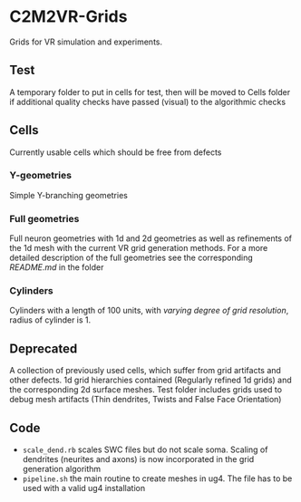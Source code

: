 # C2M2VR-Grids 
Grids for VR simulation and experiments.

## Test
A temporary folder to put in cells for test, then will be moved to Cells folder 
if additional quality checks have passed (visual) to the algorithmic checks

## Cells
Currently usable cells which should be free from defects

### Y-geometries
Simple Y-branching geometries

### Full geometries
Full neuron geometries with 1d and 2d geometries as well as refinements of the 1d mesh with the current VR grid generation methods.
For a more detailed description of the full geometries see the corresponding *README.md* in the folder

### Cylinders
Cylinders with a length of 100 units, with *varying degree of grid resolution*, radius of cylinder is 1.

## Deprecated
A collection of previously used cells, which suffer from grid artifacts and other defects. 1d grid hierarchies
contained (Regularly refined 1d grids) and the corresponding 2d surface meshes. Test folder includes grids
used to debug mesh artifacts (Thin dendrites, Twists and False Face Orientation)

## Code
- `scale_dend.rb` scales SWC files but do not scale soma.
Scaling of dendrites (neurites and axons) is now incorporated in the grid generation algorithm
- `pipeline.sh` the main routine to create meshes in ug4. The file has to be used with a valid ug4 installation
